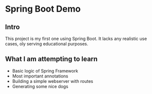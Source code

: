 # Spring Boot Demo

## Intro

This project is my first one using Spring Boot. It lacks any realistic use cases, oly serving educational purposes.

## What I am attempting to learn

- Basic logic of Spring Framework
- Most important annotations
- Building a simple webserver with routes
- Generating some nice dogs
